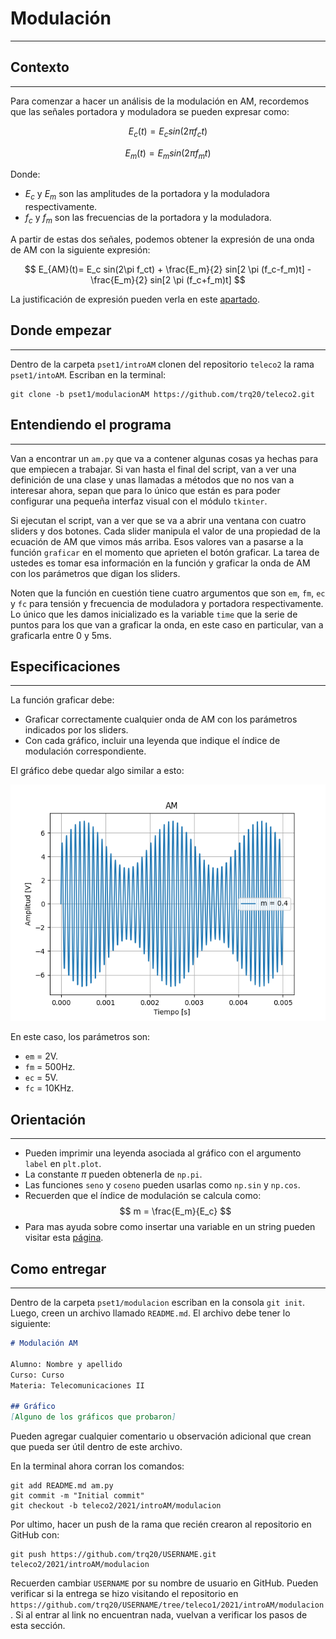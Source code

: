<script type="text/javascript" charset="utf-8" 
src="https://cdn.mathjax.org/mathjax/latest/MathJax.js?config=TeX-AMS-MML_HTMLorMML,
https://vincenttam.github.io/javascripts/MathJaxLocal.js"></script>

# Modulación
---

## Contexto
---

Para comenzar a hacer un análisis de la modulación en AM, recordemos que las señales portadora y moduladora se pueden expresar como:

$$
E_c(t)= E_c sin(2\pi f_ct)
$$

$$
E_m(t)=E_m sin(2\pi f_mt)
$$

Donde:
- $E_c$ y $E_m$ son las amplitudes de la portadora y la moduladora respectivamente.
- $f_c$ y $f_m$ son las frecuencias de la portadora y la moduladora.

A partir de estas dos señales, podemos obtener la expresión de una onda de AM con la siguiente expresión:

$$
E_{AM}(t)= E_c sin(2\pi f_ct) + \frac{E_m}{2} sin[2 \pi (f_c-f_m)t] - \frac{E_m}{2} sin[2 \pi (f_c+f_m)t]
$$

La justificación de expresión pueden verla en este [apartado](../am%20formula.md).

## Donde empezar
---
Dentro de la carpeta `pset1/introAM` clonen del repositorio `teleco2` la rama `pset1/intoAM`. Escriban en la terminal:

```
git clone -b pset1/modulacionAM https://github.com/trq20/teleco2.git
```

## Entendiendo el programa
---
Van a encontrar un `am.py` que va a contener algunas cosas ya hechas para que empiecen a trabajar. Si van hasta el final del script, van a ver una definición de una clase y unas llamadas a métodos que no nos van a interesar ahora, sepan que para lo único que están es para poder configurar una pequeña interfaz visual con el módulo `tkinter`. 

Si ejecutan el script, van a ver que se va a abrir una ventana con cuatro sliders y dos botones. Cada slider manipula el valor de una propiedad de la ecuación de AM que vimos más arriba. Esos valores van a pasarse a la función `graficar` en el momento que aprieten el botón graficar. La tarea de ustedes es tomar esa información en la función y graficar la onda de AM con los parámetros que digan los sliders.

Noten que la función en cuestión tiene cuatro argumentos que son `em`, `fm`, `ec` y `fc` para tensión y frecuencia de moduladora y portadora respectivamente. Lo único que les damos inicializado es la variable `time` que la serie de puntos para los que van a graficar la onda, en este caso en particular, van a graficarla entre 0 y 5ms.

## Especificaciones
---
La función graficar debe:
- Graficar correctamente cualquier onda de AM con los parámetros indicados por los sliders.
- Con cada gráfico, incluir una leyenda que indique el índice de modulación correspondiente.  

El gráfico debe quedar algo similar a esto:

![](ejemplo.png)

En este caso, los parámetros son:
- `em` = 2V.
- `fm` = 500Hz.
- `ec` = 5V.
- `fc` = 10KHz.

## Orientación
---
- Pueden imprimir una leyenda asociada al gráfico con el argumento `label` en `plt.plot`.
- La constante $\pi$ pueden obtenerla de `np.pi`.
- Las funciones `seno` y `coseno` pueden usarlas como `np.sin` y `np.cos`.
- Recuerden que el índice de modulación se calcula como:
$$
m = \frac{E_m}{E_c}
$$
- Para mas ayuda sobre como insertar una variable en un string pueden visitar esta [página](https://www.w3schools.com/python/ref_string_format.asp).

## Como entregar
---
Dentro de la carpeta `pset1/modulacion` escriban en la consola `git init`. Luego, creen un archivo llamado `README.md`. El archivo debe tener lo siguiente:

```markdown
# Modulación AM

Alumno: Nombre y apellido
Curso: Curso
Materia: Telecomunicaciones II

## Gráfico
[Alguno de los gráficos que probaron]
```

Pueden agregar cualquier comentario u observación adicional que crean que pueda ser útil dentro de este archivo.

En la terminal ahora corran los comandos:

```
git add README.md am.py
git commit -m "Initial commit"
git checkout -b teleco2/2021/introAM/modulacion
```

Por ultimo, hacer un push de la rama que recién crearon al repositorio en GitHub con:

```
git push https://github.com/trq20/USERNAME.git teleco2/2021/introAM/modulacion
```

Recuerden cambiar `USERNAME` por su nombre de usuario en GitHub. Pueden verificar si la entrega se hizo visitando el repositorio en `https://github.com/trq20/USERNAME/tree/teleco1/2021/introAM/modulacion`. Si al entrar al link no encuentran nada, vuelvan a verificar los pasos de esta sección.